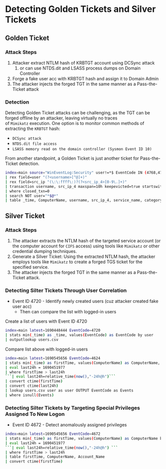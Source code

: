 # Detecting Golden Tickets and Silver Tickets
## Golden Ticket
### Attack Steps
1. Attacker extract NTLM hash of KRBTGT account using DCSync attack
    1. or can use NTDS.dit and LSASS process dumps on Domain Controller
2. Forge a fake user acc with KRBTGT hash and assign it to Domain Admin
3. The attacker injects the forged TGT in the same manner as a Pass-the-Ticket attack

### Detection
Detecting Golden Ticket attacks can be challenging, as the TGT can be forged offline by an attacker, leaving virtually no traces of `Mimikatz` execution. One option is to monitor common methods of extracting the `KRBTGT` hash:

- `DCSync attack`
- `NTDS.dit file access`
- `LSASS memory read on the domain controller (Sysmon Event ID 10)`

From another standpoint, a Golden Ticket is just another ticket for Pass-the-Ticket detection.

```bash
index=main source="WinEventLog:Security" user!=*$ EventCode IN (4768,4769,4770) 
| rex field=user "(?<username>[^@]+)"
| rex field=src_ip "(\:\:ffff\:)?(?<src_ip_4>[0-9\.]+)"
| transaction username, src_ip_4 maxspan=10h keepevicted=true startswith=(EventCode=4768)
| where closed_txn=0
| search NOT user="*$@*"
| table _time, ComputerName, username, src_ip_4, service_name, category
```

## Silver Ticket
### Attack Steps
1. The attacker extracts the NTLM hash of the targeted service account (or the computer account for `CIFS` access) using tools like `Mimikatz` or other credential dumping techniques.
2. Generate a Silver Ticket: Using the extracted NTLM hash, the attacker employs tools like `Mimikatz` to create a forged TGS ticket for the specified service.
3. The attacker injects the forged TGT in the same manner as a Pass-the-Ticket attack.

### Detecting Silter Tickets Through User Correlation
- Event ID 4720 - Identify newly created users (cuz attacker created fake user acc)
    - Then can compare the list with logged-in users

Create a list of users with Event ID 4720
```bash
index=main latest=1690448444 EventCode=4720
| stats min(_time) as _time, values(EventCode) as EventCode by user
| outputlookup users.csv
```

Compare list above with logged-in users
```bash
index=main latest=1690545656 EventCode=4624
| stats min(_time) as firstTime, values(ComputerName) as ComputerName, values(EventCode) as EventCode by user
| eval last24h = 1690451977
| where firstTime > last24h
```| eval last24h=relative_time(now(),"-24h@h")```
| convert ctime(firstTime)
| convert ctime(last24h)
| lookup users.csv user as user OUTPUT EventCode as Events
| where isnull(Events)
```

### Detecting Silter Tickets by Targeting Special Privileges Assigned To New Logon
- Event ID 4672 - Detect anomalously assigned privileges

```bash
index=main latest=1690545656 EventCode=4672
| stats min(_time) as firstTime, values(ComputerName) as ComputerName by Account_Name
| eval last24h = 1690451977 
```| eval last24h=relative_time(now(),"-24h@h") ```
| where firstTime > last24h 
| table firstTime, ComputerName, Account_Name 
| convert ctime(firstTime)
```